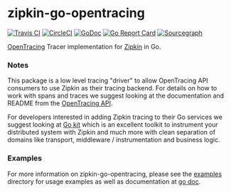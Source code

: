 # zipkin-go-opentracing

[![Travis CI](https://travis-ci.org/openzipkin/zipkin-go-opentracing.svg?branch=master)](https://travis-ci.org/openzipkin/zipkin-go-opentracing)
[![CircleCI](https://circleci.com/gh/openzipkin/zipkin-go-opentracing.svg?style=shield)](https://circleci.com/gh/openzipkin/zipkin-go-opentracing)
[![GoDoc](https://godoc.org/github.com/openzipkin/zipkin-go-opentracing?status.svg)](https://godoc.org/github.com/openzipkin/zipkin-go-opentracing)
[![Go Report Card](https://goreportcard.com/badge/github.com/openzipkin/zipkin-go-opentracing)](https://goreportcard.com/report/github.com/openzipkin/zipkin-go-opentracing)
[![Sourcegraph](https://sourcegraph.com/github.com/openzipkin/zipkin-go-opentracing/-/badge.svg)](https://sourcegraph.com/github.com/openzipkin/zipkin-go-opentracing?badge)

[OpenTracing](http://opentracing.io) Tracer implementation for [Zipkin](http://zipkin.io) in Go.

### Notes

This package is a low level tracing "driver" to allow OpenTracing API consumers
to use Zipkin as their tracing backend. For details on how to work with spans
and traces we suggest looking at the documentation and README from the
[OpenTracing API](https://github.com/opentracing/opentracing-go).

For developers interested in adding Zipkin tracing to their Go services we
suggest looking at [Go kit](https://gokit.io) which is an excellent toolkit to
instrument your distributed system with Zipkin and much more with clean
separation of domains like transport, middleware / instrumentation and
business logic.

### Examples

For more information on zipkin-go-opentracing, please see the
[examples](https://github.com/openzipkin/zipkin-go-opentracing/tree/master/examples)
directory for usage examples as well as documentation at
[go doc](https://godoc.org/github.com/openzipkin/zipkin-go-opentracing).
